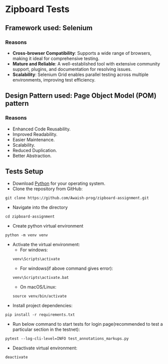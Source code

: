 # Zipboard Tests

## Framework used: Selenium

### Reasons

- **Cross-browser Compatibility**: Supports a wide range of browsers, making it ideal for comprehensive testing.
- **Mature and Reliable**: A well-established tool with extensive community support, plugins, and documentation for resolving issues.
- **Scalability**: Selenium Grid enables parallel testing across multiple environments, improving test efficiency.

## Design Pattern used: Page Object Model (POM) pattern

### Reasons

- Enhanced Code Reusability.
- Improved Readability.
- Easier Maintenance.
- Scalability.
- Reduced Duplication.
- Better Abstraction.

## Tests Setup

- Download [Python](https://www.python.org/downloads/) for your operating system.
- Clone the repository from GitHub:
```commandline
git clone https://github.com/Awaish-prog/zipboard-assignment.git
```
- Navigate into the directory
```commandline
cd zipboard-assignment
```
- Create python virtual environment
```commandline
python -m venv venv
```
- Activate the virtual environment:
    - For windows:
    ```commandline
    venv\Scripts\activate
    ```
    - For windows(if above command gives error):
    ```commandline
    venv\Scripts\activate.bat
    ```
    - On macOS/Linux:
    ```commandline
    source venv/bin/activate
    ```
- Install project dependencies:
```commandline
pip install -r requirements.txt
```

- Run below command to start tests for login page(recommended to test a particular section in the testnet):
```commandline
pytest --log-cli-level=INFO test_annotations_markups.py
```

- Deactivate virtual environment:
```commandline
deactivate
```